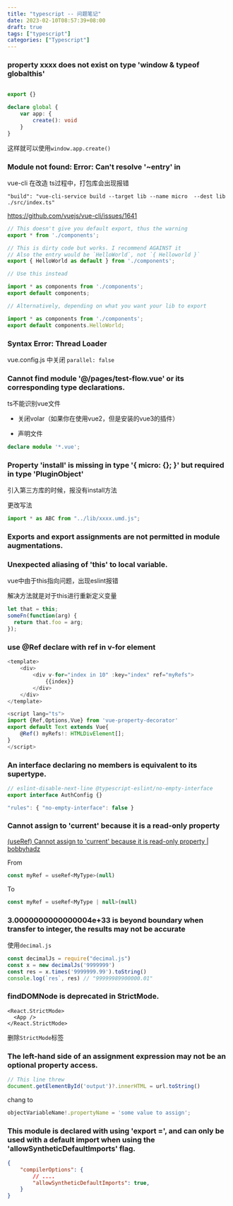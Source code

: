 ```yaml
---
title: "typescript -- 问题笔记"
date: 2023-02-10T08:57:39+08:00
draft: true
tags: ["typescript"]
categories: ["Typescript"]
---
```


### property xxxx does not exist on type 'window & typeof globalthis'

```typescript

export {}

declare global {
    var app: {
        create(): void
    }
}

```

这样就可以使用`window.app.create()`

### Module not found: Error: Can't resolve '~entry' in 

vue-cli 在改造 ts过程中，打包库会出现报错

`"build": "vue-cli-service build --target lib --name micro  --dest lib ./src/index.ts"`

https://github.com/vuejs/vue-cli/issues/1641


```typescript
// This doesn't give you default export, thus the warning
export * from './components';

// This is dirty code but works. I recommend AGAINST it
// Also the entry would be `HelloWorld`, not `{ Helloworld }`
export { HelloWorld as default } from './components';

// Use this instead

import * as components from './components';
export default components;

// Alternatively, depending on what you want your lib to export

import * as components from './components';
export default components.HelloWorld;
```

### Syntax Error: Thread Loader

vue.config.js 中关闭 `parallel: false`


### Cannot find module '@/pages/test-flow.vue' or its corresponding type declarations.
ts不能识别vue文件

- 关闭volar（如果你在使用vue2，但是安装的vue3的插件）

- 声明文件

```typescript
declare module '*.vue';
```

###  Property 'install' is missing in type '{ micro: {}; }' but required in type 'PluginObject<any>'

引入第三方库的时候，报没有install方法

更改写法
```js
import * as ABC from "../lib/xxxx.umd.js";
```

### Exports and export assignments are not permitted in module augmentations.



### Unexpected aliasing of 'this' to local variable.

vue中由于this指向问题，出现eslint报错

解决方法就是对于this进行重新定义变量
```js
let that = this;
someFn(function(arg) {
  return that.foo = arg;
});
```

### use @Ref declare with ref in v-for element 

```typescript
<template>
    <div>
        <div v-for="index in 10" :key="index" ref="myRefs">
        	{{index}}    
    	</div>
    </div>
</template>

<script lang="ts">
import {Ref,Options,Vue} from 'vue-property-decorator'
export default Text extends Vue{
    @Ref() myRefs!: HTMLDivElement[];
}
</script>
```


### An interface declaring no members is equivalent to its supertype.

```typescript
// eslint-disable-next-line @typescript-eslint/no-empty-interface
export interface AuthConfig {}
```

```typescript
"rules": { "no-empty-interface": false }
```



### Cannot assign to 'current' because it is a read-only property

[(useRef) Cannot assign to 'current' because it is read-only property | bobbyhadz](https://bobbyhadz.com/blog/react-cannot-assign-to-current-because-read-only-property)

From

```js
const myRef = useRef<MyType>(null)
```

To

```js
const myRef = useRef<MyType | null>(null)
```





### 3.0000000000000004e+33  is beyond boundary when transfer to integer, the results may not be accurate



使用`decimal.js`

```js
const decimalJs = require("decimal.js")
const x = new decimalJs('9999999')
const res = x.times('9999999.99').toString()
console.log(`res`, res) // "99999989900000.01"

```



###  findDOMNode is deprecated in StrictMode.



```react
<React.StrictMode>
  <App />
</React.StrictMode>
```



删除`StrictMode`标签





### The left-hand side of an assignment expression may not be an optional property access.



```js
// This line threw
document.getElementById('output')?.innerHTML = url.toString()
```

chang to

```js
objectVariableName!.propertyName = 'some value to assign';
```


### This module is declared with using 'export =', and can only be used with a default import when using the 'allowSyntheticDefaultImports' flag.


```json
{
    "compilerOptions": {
        // ....
        "allowSyntheticDefaultImports": true,
    }
}
```
